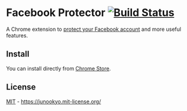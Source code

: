 # Facebook Protector [![Build Status](https://travis-ci.org/J2TeaM/Facebook-Protector.svg?branch=master)](https://travis-ci.org/J2TeaM/Facebook-Protector)
A Chrome extension to [protect your Facebook account](https://chrome.google.com/webstore/detail/facebook-protector/kadaffcnjkedoajdllakiaobgnmejfmb) and more useful features.

## Install

You can install directly from [Chrome Store](https://chrome.google.com/webstore/detail/facebook-protector/kadaffcnjkedoajdllakiaobgnmejfmb).

## License

[MIT](LICENSE) - https://junookyo.mit-license.org/
